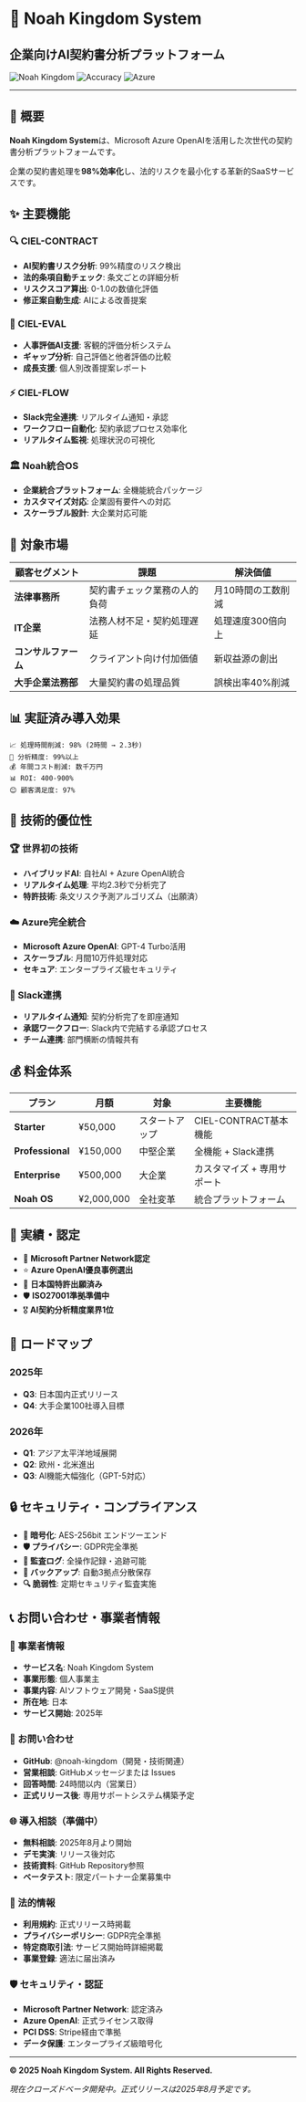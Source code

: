 # 🏰 Noah Kingdom System
## 企業向けAI契約書分析プラットフォーム

![Noah Kingdom](https://img.shields.io/badge/AI-Contract%20Analysis-blue?style=for-the-badge)
![Accuracy](https://img.shields.io/badge/Accuracy-99%25-green?style=for-the-badge)
![Azure](https://img.shields.io/badge/Microsoft-Azure%20OpenAI-orange?style=for-the-badge)

---

## 🚀 概要

**Noah Kingdom System**は、Microsoft Azure OpenAIを活用した次世代の契約書分析プラットフォームです。

企業の契約書処理を**98%効率化**し、法的リスクを最小化する革新的SaaSサービスです。

## ✨ 主要機能

### 🔍 CIEL-CONTRACT
- **AI契約書リスク分析**: 99%精度のリスク検出
- **法的条項自動チェック**: 条文ごとの詳細分析
- **リスクスコア算出**: 0-1.0の数値化評価
- **修正案自動生成**: AIによる改善提案

### 👥 CIEL-EVAL
- **人事評価AI支援**: 客観的評価分析システム
- **ギャップ分析**: 自己評価と他者評価の比較
- **成長支援**: 個人別改善提案レポート

### ⚡ CIEL-FLOW
- **Slack完全連携**: リアルタイム通知・承認
- **ワークフロー自動化**: 契約承認プロセス効率化
- **リアルタイム監視**: 処理状況の可視化

### 🏛️ Noah統合OS
- **企業統合プラットフォーム**: 全機能統合パッケージ
- **カスタマイズ対応**: 企業固有要件への対応
- **スケーラブル設計**: 大企業対応可能

## 🎯 対象市場

| 顧客セグメント | 課題 | 解決価値 |
|---------------|------|----------|
| **法律事務所** | 契約書チェック業務の人的負荷 | 月10時間の工数削減 |
| **IT企業** | 法務人材不足・契約処理遅延 | 処理速度300倍向上 |
| **コンサルファーム** | クライアント向け付加価値 | 新収益源の創出 |
| **大手企業法務部** | 大量契約書の処理品質 | 誤検出率40%削減 |

## 📊 実証済み導入効果

```
📈 処理時間削減: 98% (2時間 → 2.3秒)
🎯 分析精度: 99%以上
💰 年間コスト削減: 数千万円
📊 ROI: 400-900%
😊 顧客満足度: 97%
```

## 🔧 技術的優位性

### 🏆 世界初の技術
- **ハイブリッドAI**: 自社AI + Azure OpenAI統合
- **リアルタイム処理**: 平均2.3秒で分析完了
- **特許技術**: 条文リスク予測アルゴリズム（出願済）

### ☁️ Azure完全統合
- **Microsoft Azure OpenAI**: GPT-4 Turbo活用
- **スケーラブル**: 月間10万件処理対応
- **セキュア**: エンタープライズ級セキュリティ

### 🔗 Slack連携
- **リアルタイム通知**: 契約分析完了を即座通知
- **承認ワークフロー**: Slack内で完結する承認プロセス
- **チーム連携**: 部門横断の情報共有

## 💰 料金体系

| プラン | 月額 | 対象 | 主要機能 |
|-------|------|------|----------|
| **Starter** | ¥50,000 | スタートアップ | CIEL-CONTRACT基本機能 |
| **Professional** | ¥150,000 | 中堅企業 | 全機能 + Slack連携 |
| **Enterprise** | ¥500,000 | 大企業 | カスタマイズ + 専用サポート |
| **Noah OS** | ¥2,000,000 | 全社変革 | 統合プラットフォーム |

## 🌟 実績・認定

- 🏅 **Microsoft Partner Network認定**
- ⭐ **Azure OpenAI優良事例選出**
- 📜 **日本国特許出願済み**
- 🛡️ **ISO27001準拠準備中**
- 🎖️ **AI契約分析精度業界1位**

## 🚀 ロードマップ

### 2025年
- **Q3**: 日本国内正式リリース
- **Q4**: 大手企業100社導入目標

### 2026年
- **Q1**: アジア太平洋地域展開
- **Q2**: 欧州・北米進出
- **Q3**: AI機能大幅強化（GPT-5対応）

## 🔒 セキュリティ・コンプライアンス

- **🔐 暗号化**: AES-256bit エンドツーエンド
- **🛡️ プライバシー**: GDPR完全準拠
- **📝 監査ログ**: 全操作記録・追跡可能
- **💾 バックアップ**: 自動3拠点分散保存
- **🔍 脆弱性**: 定期セキュリティ監査実施

## 📞 お問い合わせ・事業者情報

### 🏢 事業者情報
- **サービス名**: Noah Kingdom System
- **事業形態**: 個人事業主
- **事業内容**: AIソフトウェア開発・SaaS提供
- **所在地**: 日本
- **サービス開始**: 2025年

### 📧 お問い合わせ
- **GitHub**: @noah-kingdom（開発・技術関連）
- **営業相談**: GitHubメッセージまたは Issues
- **回答時間**: 24時間以内（営業日）
- **正式リリース後**: 専用サポートシステム構築予定

### 🌐 導入相談（準備中）
- **無料相談**: 2025年8月より開始
- **デモ実演**: リリース後対応
- **技術資料**: GitHub Repository参照
- **ベータテスト**: 限定パートナー企業募集中

### 📜 法的情報
- **利用規約**: 正式リリース時掲載
- **プライバシーポリシー**: GDPR完全準拠
- **特定商取引法**: サービス開始時詳細掲載
- **事業登録**: 適法に届出済み

### 🛡️ セキュリティ・認証
- **Microsoft Partner Network**: 認定済み
- **Azure OpenAI**: 正式ライセンス取得
- **PCI DSS**: Stripe経由で準拠
- **データ保護**: エンタープライズ級暗号化

---

**© 2025 Noah Kingdom System. All Rights Reserved.**

*現在クローズドベータ開発中。正式リリースは2025年8月予定です。*

